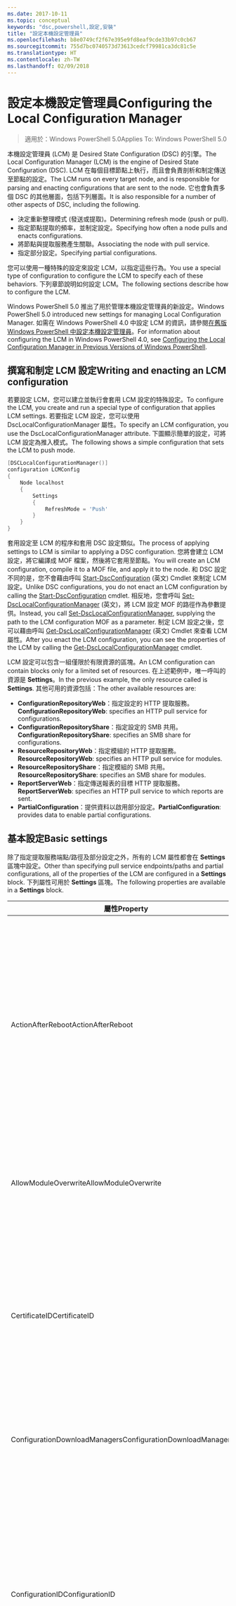 ```yaml
---
ms.date: 2017-10-11
ms.topic: conceptual
keywords: "dsc,powershell,設定,安裝"
title: "設定本機設定管理員"
ms.openlocfilehash: b8e0749cf2f67e395e9fd8eaf9cde33b97c0cb67
ms.sourcegitcommit: 755d7bc0740573d73613cedcf79981ca3dc81c5e
ms.translationtype: HT
ms.contentlocale: zh-TW
ms.lasthandoff: 02/09/2018
---
```

# <a name="configuring-the-local-configuration-manager"></a><span data-ttu-id="fc707-103">設定本機設定管理員</span><span class="sxs-lookup"><span data-stu-id="fc707-103">Configuring the Local Configuration Manager</span></span>

> <span data-ttu-id="fc707-104">適用於：Windows PowerShell 5.0</span><span class="sxs-lookup"><span data-stu-id="fc707-104">Applies To: Windows PowerShell 5.0</span></span>

<span data-ttu-id="fc707-105">本機設定管理員 (LCM) 是 Desired State Configuration (DSC) 的引擎。</span><span class="sxs-lookup"><span data-stu-id="fc707-105">The Local Configuration Manager (LCM) is the engine of Desired State Configuration (DSC).</span></span>
<span data-ttu-id="fc707-106">LCM 在每個目標節點上執行，而且會負責剖析和制定傳送至節點的設定。</span><span class="sxs-lookup"><span data-stu-id="fc707-106">The LCM runs on every target node, and is responsible for parsing and enacting configurations that are sent to the node.</span></span>
<span data-ttu-id="fc707-107">它也會負責多個 DSC 的其他層面，包括下列層面。</span><span class="sxs-lookup"><span data-stu-id="fc707-107">It is also responsible for a number of other aspects of DSC, including the following.</span></span>

- <span data-ttu-id="fc707-108">決定重新整理模式 (發送或提取)。</span><span class="sxs-lookup"><span data-stu-id="fc707-108">Determining refresh mode (push or pull).</span></span>
- <span data-ttu-id="fc707-109">指定節點提取的頻率，並制定設定。</span><span class="sxs-lookup"><span data-stu-id="fc707-109">Specifying how often a node pulls and enacts configurations.</span></span>
- <span data-ttu-id="fc707-110">將節點與提取服務產生關聯。</span><span class="sxs-lookup"><span data-stu-id="fc707-110">Associating the node with pull service.</span></span>
- <span data-ttu-id="fc707-111">指定部分設定。</span><span class="sxs-lookup"><span data-stu-id="fc707-111">Specifying partial configurations.</span></span>

<span data-ttu-id="fc707-112">您可以使用一種特殊的設定來設定 LCM，以指定這些行為。</span><span class="sxs-lookup"><span data-stu-id="fc707-112">You use a special type of configuration to configure the LCM to specify each of these behaviors.</span></span>
<span data-ttu-id="fc707-113">下列章節說明如何設定 LCM。</span><span class="sxs-lookup"><span data-stu-id="fc707-113">The following sections describe how to configure the LCM.</span></span>

<span data-ttu-id="fc707-114">Windows PowerShell 5.0 推出了用於管理本機設定管理員的新設定。</span><span class="sxs-lookup"><span data-stu-id="fc707-114">Windows PowerShell 5.0 introduced new settings for managing Local Configuration Manager.</span></span>
<span data-ttu-id="fc707-115">如需在 Windows PowerShell 4.0 中設定 LCM 的資訊，請參閱[在舊版 Windows PowerShell 中設定本機設定管理員](metaconfig4.md)。</span><span class="sxs-lookup"><span data-stu-id="fc707-115">For information about configuring the LCM in Windows PowerShell 4.0, see [Configuring the Local Configuration Manager in Previous Versions of Windows PowerShell](metaconfig4.md).</span></span>

## <a name="writing-and-enacting-an-lcm-configuration"></a><span data-ttu-id="fc707-116">撰寫和制定 LCM 設定</span><span class="sxs-lookup"><span data-stu-id="fc707-116">Writing and enacting an LCM configuration</span></span>

<span data-ttu-id="fc707-117">若要設定 LCM，您可以建立並執行會套用 LCM 設定的特殊設定。</span><span class="sxs-lookup"><span data-stu-id="fc707-117">To configure the LCM, you create and run a special type of configuration that applies LCM settings.</span></span>
<span data-ttu-id="fc707-118">若要指定 LCM 設定，您可以使用 DscLocalConfigurationManager 屬性。</span><span class="sxs-lookup"><span data-stu-id="fc707-118">To specify an LCM configuration, you use the DscLocalConfigurationManager attribute.</span></span>
<span data-ttu-id="fc707-119">下圖顯示簡單的設定，可將 LCM 設定為推入模式。</span><span class="sxs-lookup"><span data-stu-id="fc707-119">The following shows a simple configuration that sets the LCM to push mode.</span></span>

```powershell
[DSCLocalConfigurationManager()]
configuration LCMConfig
{
    Node localhost
    {
        Settings
        {
            RefreshMode = 'Push'
        }
    }
}
```

<span data-ttu-id="fc707-120">套用設定至 LCM 的程序和套用 DSC 設定類似。</span><span class="sxs-lookup"><span data-stu-id="fc707-120">The process of applying settings to LCM is similar to applying a DSC configuration.</span></span>
<span data-ttu-id="fc707-121">您將會建立 LCM 設定，將它編譯成 MOF 檔案，然後將它套用至節點。</span><span class="sxs-lookup"><span data-stu-id="fc707-121">You will create an LCM configuration, compile it to a MOF file, and apply it to the node.</span></span>
<span data-ttu-id="fc707-122">和 DSC 設定不同的是，您不會藉由呼叫 [Start-DscConfiguration](https://technet.microsoft.com/en-us/library/dn521623.aspx) \(英文\) Cmdlet 來制定 LCM 設定。</span><span class="sxs-lookup"><span data-stu-id="fc707-122">Unlike DSC configurations, you do not enact an LCM configuration by calling the [Start-DscConfiguration](https://technet.microsoft.com/en-us/library/dn521623.aspx) cmdlet.</span></span>
<span data-ttu-id="fc707-123">相反地，您會呼叫 [Set-DscLocalConfigurationManager](https://technet.microsoft.com/en-us/library/dn521621.aspx) \(英文\)，將 LCM 設定 MOF 的路徑作為參數提供。</span><span class="sxs-lookup"><span data-stu-id="fc707-123">Instead, you call [Set-DscLocalConfigurationManager](https://technet.microsoft.com/en-us/library/dn521621.aspx), supplying the path to the LCM configuration MOF as a parameter.</span></span>
<span data-ttu-id="fc707-124">制定 LCM 設定之後，您可以藉由呼叫 [Get-DscLocalConfigurationManager](https://technet.microsoft.com/en-us/library/dn407378.aspx) \(英文\) Cmdlet 來查看 LCM 屬性。</span><span class="sxs-lookup"><span data-stu-id="fc707-124">After you enact the LCM configuration, you can see the properties of the LCM by calling the [Get-DscLocalConfigurationManager](https://technet.microsoft.com/en-us/library/dn407378.aspx) cmdlet.</span></span>

<span data-ttu-id="fc707-125">LCM 設定可以包含一組僅限於有限資源的區塊。</span><span class="sxs-lookup"><span data-stu-id="fc707-125">An LCM configuration can contain blocks only for a limited set of resources.</span></span>
<span data-ttu-id="fc707-126">在上述範例中，唯一呼叫的資源是 **Settings**。</span><span class="sxs-lookup"><span data-stu-id="fc707-126">In the previous example, the only resource called is **Settings**.</span></span>
<span data-ttu-id="fc707-127">其他可用的資源包括：</span><span class="sxs-lookup"><span data-stu-id="fc707-127">The other available resources are:</span></span>

* <span data-ttu-id="fc707-128">**ConfigurationRepositoryWeb**：指定設定的 HTTP 提取服務。</span><span class="sxs-lookup"><span data-stu-id="fc707-128">**ConfigurationRepositoryWeb**: specifies an HTTP pull service for configurations.</span></span>
* <span data-ttu-id="fc707-129">**ConfigurationRepositoryShare**：指定設定的 SMB 共用。</span><span class="sxs-lookup"><span data-stu-id="fc707-129">**ConfigurationRepositoryShare**: specifies an SMB share for configurations.</span></span>
* <span data-ttu-id="fc707-130">**ResourceRepositoryWeb**：指定模組的 HTTP 提取服務。</span><span class="sxs-lookup"><span data-stu-id="fc707-130">**ResourceRepositoryWeb**: specifies an HTTP pull service for modules.</span></span>
* <span data-ttu-id="fc707-131">**ResourceRepositoryShare**：指定模組的 SMB 共用。</span><span class="sxs-lookup"><span data-stu-id="fc707-131">**ResourceRepositoryShare**: specifies an SMB share for modules.</span></span>
* <span data-ttu-id="fc707-132">**ReportServerWeb**：指定傳送報表的目標 HTTP 提取服務。</span><span class="sxs-lookup"><span data-stu-id="fc707-132">**ReportServerWeb**: specifies an HTTP pull service to which reports are sent.</span></span>
* <span data-ttu-id="fc707-133">**PartialConfiguration**：提供資料以啟用部分設定。</span><span class="sxs-lookup"><span data-stu-id="fc707-133">**PartialConfiguration**: provides data to enable partial configurations.</span></span>

## <a name="basic-settings"></a><span data-ttu-id="fc707-134">基本設定</span><span class="sxs-lookup"><span data-stu-id="fc707-134">Basic settings</span></span>

<span data-ttu-id="fc707-135">除了指定提取服務端點/路徑及部分設定之外，所有的 LCM 屬性都會在 **Settings** 區塊中設定。</span><span class="sxs-lookup"><span data-stu-id="fc707-135">Other than specifying pull service endpoints/paths and partial configurations, all of the properties of the LCM are configured in a **Settings** block.</span></span>
<span data-ttu-id="fc707-136">下列屬性可用於 **Settings** 區塊。</span><span class="sxs-lookup"><span data-stu-id="fc707-136">The following properties are available in a **Settings** block.</span></span>

|  <span data-ttu-id="fc707-137">屬性</span><span class="sxs-lookup"><span data-stu-id="fc707-137">Property</span></span>  |  <span data-ttu-id="fc707-138">類型</span><span class="sxs-lookup"><span data-stu-id="fc707-138">Type</span></span>  |  <span data-ttu-id="fc707-139">描述</span><span class="sxs-lookup"><span data-stu-id="fc707-139">Description</span></span>   |
|----------- |------- |--------------- |
| <span data-ttu-id="fc707-140">ActionAfterReboot</span><span class="sxs-lookup"><span data-stu-id="fc707-140">ActionAfterReboot</span></span>| <span data-ttu-id="fc707-141">字串</span><span class="sxs-lookup"><span data-stu-id="fc707-141">string</span></span>| <span data-ttu-id="fc707-142">指定套用設定期間在重新開機後的動作。</span><span class="sxs-lookup"><span data-stu-id="fc707-142">Specifies what happens after a reboot during the application of a configuration.</span></span> <span data-ttu-id="fc707-143">可能的值為 __"ContinueConfiguration"__ 和 __"StopConfiguration"__。</span><span class="sxs-lookup"><span data-stu-id="fc707-143">The possible values are __"ContinueConfiguration"__ and __"StopConfiguration"__.</span></span> <ul><li> <span data-ttu-id="fc707-144">__ContinueConfiguration__︰機器重新開機後繼續套用目前的設定。</span><span class="sxs-lookup"><span data-stu-id="fc707-144">__ContinueConfiguration__: Continue applying the current configuration after machine reboot.</span></span> <span data-ttu-id="fc707-145">這是預設值</span><span class="sxs-lookup"><span data-stu-id="fc707-145">This is the default value</span></span></li><li><span data-ttu-id="fc707-146">__StopConfiguration__：機器重新開機後停止目前的設定。</span><span class="sxs-lookup"><span data-stu-id="fc707-146">__StopConfiguration__: Stop the current configuration after machine reboot.</span></span></li></ul>|
| <span data-ttu-id="fc707-147">AllowModuleOverwrite</span><span class="sxs-lookup"><span data-stu-id="fc707-147">AllowModuleOverwrite</span></span>| <span data-ttu-id="fc707-148">bool</span><span class="sxs-lookup"><span data-stu-id="fc707-148">bool</span></span>| <span data-ttu-id="fc707-149">若允許以自提取服務下載的新設定覆寫目標節點上的舊設定，即為 __$TRUE__。</span><span class="sxs-lookup"><span data-stu-id="fc707-149">__$TRUE__ if new configurations downloaded from the pull service are allowed to overwrite the old ones on the target node.</span></span> <span data-ttu-id="fc707-150">否則為 $FALSE。</span><span class="sxs-lookup"><span data-stu-id="fc707-150">Otherwise, $FALSE.</span></span>|
| <span data-ttu-id="fc707-151">CertificateID</span><span class="sxs-lookup"><span data-stu-id="fc707-151">CertificateID</span></span>| <span data-ttu-id="fc707-152">字串</span><span class="sxs-lookup"><span data-stu-id="fc707-152">string</span></span>| <span data-ttu-id="fc707-153">憑證指紋，用來保護在設定中傳遞的憑證。</span><span class="sxs-lookup"><span data-stu-id="fc707-153">The thumbprint of a certificate used to secure credentials passed in a configuration.</span></span> <span data-ttu-id="fc707-154">如需詳細資訊，請參閱 [Want to secure credentials in Windows PowerShell Desired State Configuration (需要保護 Windows PowerShell 預期狀態設定的憑證嗎？)](http://blogs.msdn.com/b/powershell/archive/2014/01/31/want-to-secure-credentials-in-windows-powershell-desired-state-configuration.aspx)。</span><span class="sxs-lookup"><span data-stu-id="fc707-154">For more information see [Want to secure credentials in Windows PowerShell Desired State Configuration](http://blogs.msdn.com/b/powershell/archive/2014/01/31/want-to-secure-credentials-in-windows-powershell-desired-state-configuration.aspx)?.</span></span> <br> <span data-ttu-id="fc707-155">__注意：__若使用 Azure 自動化 DSC 提取服務，系統會自動管理此設定。</span><span class="sxs-lookup"><span data-stu-id="fc707-155">__Note:__ this is managed automatically if using Azure Automation DSC pull service.</span></span>|
| <span data-ttu-id="fc707-156">ConfigurationDownloadManagers</span><span class="sxs-lookup"><span data-stu-id="fc707-156">ConfigurationDownloadManagers</span></span>| <span data-ttu-id="fc707-157">CimInstance[]</span><span class="sxs-lookup"><span data-stu-id="fc707-157">CimInstance[]</span></span>| <span data-ttu-id="fc707-158">已過時。</span><span class="sxs-lookup"><span data-stu-id="fc707-158">Obsolete.</span></span> <span data-ttu-id="fc707-159">使用 __ConfigurationRepositoryWeb__ 和 __ConfigurationRepositoryShare__ 區塊來定義設定提取服務端點。</span><span class="sxs-lookup"><span data-stu-id="fc707-159">Use __ConfigurationRepositoryWeb__ and __ConfigurationRepositoryShare__ blocks to define configuration pull service endpoints.</span></span>|
| <span data-ttu-id="fc707-160">ConfigurationID</span><span class="sxs-lookup"><span data-stu-id="fc707-160">ConfigurationID</span></span>| <span data-ttu-id="fc707-161">字串</span><span class="sxs-lookup"><span data-stu-id="fc707-161">string</span></span>| <span data-ttu-id="fc707-162">用於與較舊提取服務版本之間的回溯相容性。</span><span class="sxs-lookup"><span data-stu-id="fc707-162">For backwards compatibility with older pull service versions.</span></span> <span data-ttu-id="fc707-163">識別要從提取服務取得之設定檔的 GUID。</span><span class="sxs-lookup"><span data-stu-id="fc707-163">A GUID that identifies the configuration file to get from a pull service.</span></span> <span data-ttu-id="fc707-164">如果設定 MOF 的名稱為 ConfigurationID.mof，節點將會在提取服務上提取設定。</span><span class="sxs-lookup"><span data-stu-id="fc707-164">The node will pull configurations on the pull service if the name of the configuration MOF is named ConfigurationID.mof.</span></span><br> <span data-ttu-id="fc707-165">__注意：__如果您設定此屬性，使用 __RegistrationKey__ 向提取服務註冊節點將會無法運作。</span><span class="sxs-lookup"><span data-stu-id="fc707-165">__Note:__ If you set this property, registering the node with a pull service by using __RegistrationKey__ does not work.</span></span> <span data-ttu-id="fc707-166">如需詳細資訊，請參閱[以設定名稱設定提取用戶端](pullClientConfigNames.md)。</span><span class="sxs-lookup"><span data-stu-id="fc707-166">For more information, see [Setting up a pull client with configuration names](pullClientConfigNames.md).</span></span>|
| <span data-ttu-id="fc707-167">ConfigurationMode</span><span class="sxs-lookup"><span data-stu-id="fc707-167">ConfigurationMode</span></span>| <span data-ttu-id="fc707-168">字串</span><span class="sxs-lookup"><span data-stu-id="fc707-168">string</span></span> | <span data-ttu-id="fc707-169">指定 LCM 實際上如何將設定套用至目標節點。</span><span class="sxs-lookup"><span data-stu-id="fc707-169">Specifies how the LCM actually applies the configuration to the target nodes.</span></span> <span data-ttu-id="fc707-170">可能的值為 __"ApplyOnly"__、__"ApplyAndMonitor"__ 和 __"ApplyAndAutoCorrect"__。</span><span class="sxs-lookup"><span data-stu-id="fc707-170">Possible values are __"ApplyOnly"__,__"ApplyAndMonitor"__, and __"ApplyAndAutoCorrect"__.</span></span> <ul><li><span data-ttu-id="fc707-171">__ApplyOnly__：DSC 會套用設定，並且不執行任何進一步的動作，除非有新的設定推送至目標節點，或是從服務提取新的設定。</span><span class="sxs-lookup"><span data-stu-id="fc707-171">__ApplyOnly__: DSC applies the configuration and does nothing further unless a new configuration is pushed to the target node or when a new configuration is pulled from a service.</span></span> <span data-ttu-id="fc707-172">第一次套用新設定之後，DSC 不會檢查與先前設定狀態的偏離。</span><span class="sxs-lookup"><span data-stu-id="fc707-172">After initial application of a new configuration, DSC does not check for drift from a previously configured state.</span></span> <span data-ttu-id="fc707-173">請注意，在 __ApplyOnly__ 生效之前，DSC 不斷嘗試套用此組態，直到成功為止 。</span><span class="sxs-lookup"><span data-stu-id="fc707-173">Note that DSC will attempt to apply the configuration until it is successful before __ApplyOnly__ takes effect.</span></span> </li><li> <span data-ttu-id="fc707-174">__ApplyAndMonitor__：這是預設值。</span><span class="sxs-lookup"><span data-stu-id="fc707-174">__ApplyAndMonitor__: This is the default value.</span></span> <span data-ttu-id="fc707-175">LCM 適用於任何新的設定。</span><span class="sxs-lookup"><span data-stu-id="fc707-175">The LCM applies any new configurations.</span></span> <span data-ttu-id="fc707-176">第一次套用新設定之後，如果目標節點偏離預期狀態，則 DSC 會回報記錄中的差異。</span><span class="sxs-lookup"><span data-stu-id="fc707-176">After initial application of a new configuration, if the target node drifts from the desired state, DSC reports the discrepancy in logs.</span></span> <span data-ttu-id="fc707-177">請注意，在 __ApplyAndMonitor__ 生效之前，DSC 不斷嘗試套用此組態，直到成功為止 。</span><span class="sxs-lookup"><span data-stu-id="fc707-177">Note that DSC will attempt to apply the configuration until it is successful before __ApplyAndMonitor__ takes effect.</span></span></li><li><span data-ttu-id="fc707-178">__ApplyAndAutoCorrect__：DSC 會套用任何新的設定。</span><span class="sxs-lookup"><span data-stu-id="fc707-178">__ApplyAndAutoCorrect__: DSC applies any new configurations.</span></span> <span data-ttu-id="fc707-179">第一次套用新設定之後，如果目標節點偏離預期狀態，則 DSC 會報告記錄檔中的差異，然後重新套用目前設定。</span><span class="sxs-lookup"><span data-stu-id="fc707-179">After initial application of a new configuration, if the target node drifts from the desired state, DSC reports the discrepancy in logs, and then re-applies the current configuration.</span></span></li></ul>|
| <span data-ttu-id="fc707-180">ConfigurationModeFrequencyMins</span><span class="sxs-lookup"><span data-stu-id="fc707-180">ConfigurationModeFrequencyMins</span></span>| <span data-ttu-id="fc707-181">UInt32</span><span class="sxs-lookup"><span data-stu-id="fc707-181">UInt32</span></span>| <span data-ttu-id="fc707-182">檢查並套用目前設定的頻率 (以分鐘為單位)。</span><span class="sxs-lookup"><span data-stu-id="fc707-182">How often, in minutes, the current configuration is checked and applied.</span></span> <span data-ttu-id="fc707-183">如果 ConfigurationMode 屬性設定為 ApplyOnly，就會忽略這個屬性。</span><span class="sxs-lookup"><span data-stu-id="fc707-183">This property is ignored if the ConfigurationMode property is set to ApplyOnly.</span></span> <span data-ttu-id="fc707-184">預設值為 15。</span><span class="sxs-lookup"><span data-stu-id="fc707-184">The default value is 15.</span></span>|
| <span data-ttu-id="fc707-185">DebugMode</span><span class="sxs-lookup"><span data-stu-id="fc707-185">DebugMode</span></span>| <span data-ttu-id="fc707-186">字串</span><span class="sxs-lookup"><span data-stu-id="fc707-186">string</span></span>| <span data-ttu-id="fc707-187">可能的值為 __None__、__ForceModuleImport__ 和 __All__。</span><span class="sxs-lookup"><span data-stu-id="fc707-187">Possible values are __None__, __ForceModuleImport__, and __All__.</span></span> <ul><li><span data-ttu-id="fc707-188">設為 __None__ 會使用快取資源。</span><span class="sxs-lookup"><span data-stu-id="fc707-188">Set to __None__ to use cached resources.</span></span> <span data-ttu-id="fc707-189">這是預設，而且應該用於實際執行的案例。</span><span class="sxs-lookup"><span data-stu-id="fc707-189">This is the default and should be used in production scenarios.</span></span></li><li><span data-ttu-id="fc707-190">設為 __ForceModuleImport__，會導致 LCM 重新載入任何 DSC 資源模組，即使先前已載入這些模組並已快取。</span><span class="sxs-lookup"><span data-stu-id="fc707-190">Setting to __ForceModuleImport__, causes the LCM to reload any DSC resource modules, even if they have been previously loaded and cached.</span></span> <span data-ttu-id="fc707-191">這會影響 DSC 作業的效能，因為每個模組會在使用時重新載入。</span><span class="sxs-lookup"><span data-stu-id="fc707-191">This impacts the performance of DSC operations as each module is reloaded on use.</span></span> <span data-ttu-id="fc707-192">通常會在為資源偵錯時使用此值</span><span class="sxs-lookup"><span data-stu-id="fc707-192">Typically you would use this value while debugging a resource</span></span></li><li><span data-ttu-id="fc707-193">在這一版本中，__All__ 與 __ForceModuleImport__ 相同</span><span class="sxs-lookup"><span data-stu-id="fc707-193">In this release, __All__ is same as __ForceModuleImport__</span></span></li></ul> |
| <span data-ttu-id="fc707-194">RebootNodeIfNeeded</span><span class="sxs-lookup"><span data-stu-id="fc707-194">RebootNodeIfNeeded</span></span>| <span data-ttu-id="fc707-195">bool</span><span class="sxs-lookup"><span data-stu-id="fc707-195">bool</span></span>| <span data-ttu-id="fc707-196">在套用需要重新開機的設定之後，請將此設為 __$true__ 以自動重新啟動節點。</span><span class="sxs-lookup"><span data-stu-id="fc707-196">Set this to __$true__ to automatically reboot the node after a configuration that requires reboot is applied.</span></span> <span data-ttu-id="fc707-197">否則，您將必須手動重新啟動任何設定所需的節點。</span><span class="sxs-lookup"><span data-stu-id="fc707-197">Otherwise, you will have to manually reboot the node for any configuration that requires it.</span></span> <span data-ttu-id="fc707-198">預設值為 __$false__。</span><span class="sxs-lookup"><span data-stu-id="fc707-198">The default value is __$false__.</span></span> <span data-ttu-id="fc707-199">若要在重新啟動條件是由 DSC 以外的項目 (例如 Windows Installer) 所制定的情況下使用此設定，請將此設定與 [xPendingReboot](https://github.com/powershell/xpendingreboot) \(英文\) 模組結合。</span><span class="sxs-lookup"><span data-stu-id="fc707-199">To use this setting when a reboot condition is enacted by something other than DSC (such as Windows Installer), combine this setting with the [xPendingReboot](https://github.com/powershell/xpendingreboot) module.</span></span>|
| <span data-ttu-id="fc707-200">RefreshMode</span><span class="sxs-lookup"><span data-stu-id="fc707-200">RefreshMode</span></span>| <span data-ttu-id="fc707-201">字串</span><span class="sxs-lookup"><span data-stu-id="fc707-201">string</span></span>| <span data-ttu-id="fc707-202">指定 LCM 取得設定的方式。</span><span class="sxs-lookup"><span data-stu-id="fc707-202">Specifies how the LCM gets configurations.</span></span> <span data-ttu-id="fc707-203">可能的值為 __"Disabled"__、__"Push"__ 和 __"Pull"__。</span><span class="sxs-lookup"><span data-stu-id="fc707-203">The possible values are __"Disabled"__, __"Push"__, and __"Pull"__.</span></span> <ul><li><span data-ttu-id="fc707-204">__Disabled__：會為此節點停用 DSC 設定。</span><span class="sxs-lookup"><span data-stu-id="fc707-204">__Disabled__: DSC configurations are disabled for this node.</span></span></li><li> <span data-ttu-id="fc707-205">__Push__：藉由呼叫 [Start-DscConfiguration](https://technet.microsoft.com/en-us/library/dn521623.aspx) Cmdlet 啟動設定。</span><span class="sxs-lookup"><span data-stu-id="fc707-205">__Push__: Configurations are initiated by calling the [Start-DscConfiguration](https://technet.microsoft.com/en-us/library/dn521623.aspx) cmdlet.</span></span> <span data-ttu-id="fc707-206">設定會立即套用至節點。</span><span class="sxs-lookup"><span data-stu-id="fc707-206">The configuration is applied immediately to the node.</span></span> <span data-ttu-id="fc707-207">這是預設值。</span><span class="sxs-lookup"><span data-stu-id="fc707-207">This is the default value.</span></span></li><li><span data-ttu-id="fc707-208">__Pull__：節點設定為定期檢查來自提取服務或 SMB 路徑的設定。</span><span class="sxs-lookup"><span data-stu-id="fc707-208">__Pull:__ The node is configured to regularly check for configurations from a pull service or SMB path.</span></span> <span data-ttu-id="fc707-209">如果這個屬性設為 __Pull__，您必須在 __ConfigurationRepositoryWeb__ 或 __ConfigurationRepositoryShare__ 區塊中指定 HTTP (服務) 或 SMB (共用) 路徑。</span><span class="sxs-lookup"><span data-stu-id="fc707-209">If this property is set to __Pull__, you must specify an HTTP (service) or SMB (share) path in a __ConfigurationRepositoryWeb__ or __ConfigurationRepositoryShare__ block.</span></span></li></ul>|
| <span data-ttu-id="fc707-210">RefreshFrequencyMins</span><span class="sxs-lookup"><span data-stu-id="fc707-210">RefreshFrequencyMins</span></span>| <span data-ttu-id="fc707-211">Uint32</span><span class="sxs-lookup"><span data-stu-id="fc707-211">Uint32</span></span>| <span data-ttu-id="fc707-212">LCM 檢查提取服務以取得更新設定的時間間隔 (以分鐘為單位)。</span><span class="sxs-lookup"><span data-stu-id="fc707-212">The time interval, in minutes, at which the LCM checks a pull service to get updated configurations.</span></span> <span data-ttu-id="fc707-213">如果 LCM 未在提取模式下設定，就會忽略此值。</span><span class="sxs-lookup"><span data-stu-id="fc707-213">This value is ignored if the LCM is not configured in pull mode.</span></span> <span data-ttu-id="fc707-214">預設值為 30。</span><span class="sxs-lookup"><span data-stu-id="fc707-214">The default value is 30.</span></span>|
| <span data-ttu-id="fc707-215">ReportManagers</span><span class="sxs-lookup"><span data-stu-id="fc707-215">ReportManagers</span></span>| <span data-ttu-id="fc707-216">CimInstance[]</span><span class="sxs-lookup"><span data-stu-id="fc707-216">CimInstance[]</span></span>| <span data-ttu-id="fc707-217">已過時。</span><span class="sxs-lookup"><span data-stu-id="fc707-217">Obsolete.</span></span> <span data-ttu-id="fc707-218">使用 __ReportServerWeb__ 區塊來定義傳送報表資料至提取服務的端點。</span><span class="sxs-lookup"><span data-stu-id="fc707-218">Use __ReportServerWeb__ blocks to define an endpoint to send reporting data to a pull service.</span></span>|
| <span data-ttu-id="fc707-219">ResourceModuleManagers</span><span class="sxs-lookup"><span data-stu-id="fc707-219">ResourceModuleManagers</span></span>| <span data-ttu-id="fc707-220">CimInstance[]</span><span class="sxs-lookup"><span data-stu-id="fc707-220">CimInstance[]</span></span>| <span data-ttu-id="fc707-221">已過時。</span><span class="sxs-lookup"><span data-stu-id="fc707-221">Obsolete.</span></span> <span data-ttu-id="fc707-222">使用 __ResourceRepositoryWeb__ 和 __ResourceRepositoryShare__ 區塊來個別定義提取服務 HTTP 端點或 SMB 路徑。</span><span class="sxs-lookup"><span data-stu-id="fc707-222">Use __ResourceRepositoryWeb__ and __ResourceRepositoryShare__ blocks to define pull service HTTP endpoints or SMB paths, respectively.</span></span>|
| <span data-ttu-id="fc707-223">PartialConfigurations</span><span class="sxs-lookup"><span data-stu-id="fc707-223">PartialConfigurations</span></span>| <span data-ttu-id="fc707-224">CimInstance</span><span class="sxs-lookup"><span data-stu-id="fc707-224">CimInstance</span></span>| <span data-ttu-id="fc707-225">未實作。</span><span class="sxs-lookup"><span data-stu-id="fc707-225">Not implemented.</span></span> <span data-ttu-id="fc707-226">請勿使用。</span><span class="sxs-lookup"><span data-stu-id="fc707-226">Do not use.</span></span>|
| <span data-ttu-id="fc707-227">StatusRetentionTimeInDays</span><span class="sxs-lookup"><span data-stu-id="fc707-227">StatusRetentionTimeInDays</span></span> | <span data-ttu-id="fc707-228">UInt32</span><span class="sxs-lookup"><span data-stu-id="fc707-228">UInt32</span></span>| <span data-ttu-id="fc707-229">LCM 會保留目前設定狀態的天數。</span><span class="sxs-lookup"><span data-stu-id="fc707-229">The number of days the LCM keeps the status of the current configuration.</span></span>|

## <a name="pull-service"></a><span data-ttu-id="fc707-230">提取服務</span><span class="sxs-lookup"><span data-stu-id="fc707-230">Pull service</span></span>

<span data-ttu-id="fc707-231">LCM 設定支援定義下列提取服務端點類型：</span><span class="sxs-lookup"><span data-stu-id="fc707-231">LCM configuration supports defining the following types of pull service endpoints:</span></span>

- <span data-ttu-id="fc707-232">**設定伺服器**：DSC 設定的儲存機制。</span><span class="sxs-lookup"><span data-stu-id="fc707-232">**Configuration server**: A repository for DSC configurations.</span></span> <span data-ttu-id="fc707-233">使用 **ConfigurationRepositoryWeb** (適用於 Web 伺服器) 和 **ConfigurationRepositoryShare** (適用於 SMB 伺服器) 區塊來定義設定伺服器。</span><span class="sxs-lookup"><span data-stu-id="fc707-233">Define configuration servers by using **ConfigurationRepositoryWeb** (for web-based servers) and **ConfigurationRepositoryShare** (for SMB-based servers) blocks.</span></span>
- <span data-ttu-id="fc707-234">**資源伺服器**：封裝成 PowerShell 模組的 DSC 資源存放庫。</span><span class="sxs-lookup"><span data-stu-id="fc707-234">**Resource server**: A repository for DSC resources, packaged as PowerShell modules.</span></span> <span data-ttu-id="fc707-235">使用 **ResourceRepositoryWeb** (適用於 Web 伺服器) 和 **ResourceRepositoryShare** (適用於 SMB 伺服器) 區塊來定義資源伺服器。</span><span class="sxs-lookup"><span data-stu-id="fc707-235">Define resource servers by using **ResourceRepositoryWeb** (for web-based servers) and **ResourceRepositoryShare** (for SMB-based servers) blocks.</span></span>
- <span data-ttu-id="fc707-236">**報表伺服器**：DSC 傳送報表資料的目標服務。</span><span class="sxs-lookup"><span data-stu-id="fc707-236">**Report server**: A service that DSC sends report data to.</span></span> <span data-ttu-id="fc707-237">使用 **ReportServerWeb** 區塊來定義報表伺服器。</span><span class="sxs-lookup"><span data-stu-id="fc707-237">Define report servers by using **ReportServerWeb** blocks.</span></span> <span data-ttu-id="fc707-238">報表伺服器必須是 Web 服務。</span><span class="sxs-lookup"><span data-stu-id="fc707-238">A report server must be a web service.</span></span>

<span data-ttu-id="fc707-239">如需提取服務的詳細資訊，請參閱 [Desired State Configuration 提取服務](pullServer.md)。</span><span class="sxs-lookup"><span data-stu-id="fc707-239">For more details on pull service see, [Desired State Configuration Pull Service](pullServer.md).</span></span>

## <a name="configuration-server-blocks"></a><span data-ttu-id="fc707-240">設定伺服器區塊</span><span class="sxs-lookup"><span data-stu-id="fc707-240">Configuration server blocks</span></span>

<span data-ttu-id="fc707-241">若要定義 Web 設定伺服器，請建立 **ConfigurationRepositoryWeb** 區塊。</span><span class="sxs-lookup"><span data-stu-id="fc707-241">To define a web-based configuration server, you create a **ConfigurationRepositoryWeb** block.</span></span>
<span data-ttu-id="fc707-242">**ConfigurationRepositoryWeb** 定義下列屬性。</span><span class="sxs-lookup"><span data-stu-id="fc707-242">A **ConfigurationRepositoryWeb** defines the following properties.</span></span>

|<span data-ttu-id="fc707-243">屬性</span><span class="sxs-lookup"><span data-stu-id="fc707-243">Property</span></span>|<span data-ttu-id="fc707-244">類型</span><span class="sxs-lookup"><span data-stu-id="fc707-244">Type</span></span>|<span data-ttu-id="fc707-245">描述</span><span class="sxs-lookup"><span data-stu-id="fc707-245">Description</span></span>|
|---|---|---|
|<span data-ttu-id="fc707-246">AllowUnsecureConnection</span><span class="sxs-lookup"><span data-stu-id="fc707-246">AllowUnsecureConnection</span></span>|<span data-ttu-id="fc707-247">bool</span><span class="sxs-lookup"><span data-stu-id="fc707-247">bool</span></span>|<span data-ttu-id="fc707-248">設為 **$TRUE** 即允許從節點到伺服器的未經驗證連線。</span><span class="sxs-lookup"><span data-stu-id="fc707-248">Set to **$TRUE** to allow connections from the node to the server without authentication.</span></span> <span data-ttu-id="fc707-249">設為 **$FALSE** 表示需要驗證。</span><span class="sxs-lookup"><span data-stu-id="fc707-249">Set to **$FALSE** to require authentication.</span></span>|
|<span data-ttu-id="fc707-250">CertificateID</span><span class="sxs-lookup"><span data-stu-id="fc707-250">CertificateID</span></span>|<span data-ttu-id="fc707-251">字串</span><span class="sxs-lookup"><span data-stu-id="fc707-251">string</span></span>|<span data-ttu-id="fc707-252">用來向伺服器驗證的憑證指紋。</span><span class="sxs-lookup"><span data-stu-id="fc707-252">The thumbprint of a certificate used to authenticate to the server.</span></span>|
|<span data-ttu-id="fc707-253">ConfigurationNames</span><span class="sxs-lookup"><span data-stu-id="fc707-253">ConfigurationNames</span></span>|<span data-ttu-id="fc707-254">String[]</span><span class="sxs-lookup"><span data-stu-id="fc707-254">String[]</span></span>|<span data-ttu-id="fc707-255">要由目標節點提取之設定名稱的陣列。</span><span class="sxs-lookup"><span data-stu-id="fc707-255">An array of names of configurations to be pulled by the target node.</span></span> <span data-ttu-id="fc707-256">僅有在使用 **RegistrationKey** 向提取服務註冊節點時，才會使用這些設定。</span><span class="sxs-lookup"><span data-stu-id="fc707-256">These are used only if the node is registered with the pull service by using a **RegistrationKey**.</span></span> <span data-ttu-id="fc707-257">如需詳細資訊，請參閱[以設定名稱設定提取用戶端](pullClientConfigNames.md)。</span><span class="sxs-lookup"><span data-stu-id="fc707-257">For more information, see [Setting up a pull client with configuration names](pullClientConfigNames.md).</span></span>|
|<span data-ttu-id="fc707-258">RegistrationKey</span><span class="sxs-lookup"><span data-stu-id="fc707-258">RegistrationKey</span></span>|<span data-ttu-id="fc707-259">字串</span><span class="sxs-lookup"><span data-stu-id="fc707-259">string</span></span>|<span data-ttu-id="fc707-260">向提取服務註冊節點的 GUID。</span><span class="sxs-lookup"><span data-stu-id="fc707-260">A GUID that registers the node with the pull service.</span></span> <span data-ttu-id="fc707-261">如需詳細資訊，請參閱[以設定名稱設定提取用戶端](pullClientConfigNames.md)。</span><span class="sxs-lookup"><span data-stu-id="fc707-261">For more information, see [Setting up a pull client with configuration names](pullClientConfigNames.md).</span></span>|
|<span data-ttu-id="fc707-262">ServerURL</span><span class="sxs-lookup"><span data-stu-id="fc707-262">ServerURL</span></span>|<span data-ttu-id="fc707-263">字串</span><span class="sxs-lookup"><span data-stu-id="fc707-263">string</span></span>|<span data-ttu-id="fc707-264">設定服務的 URL。</span><span class="sxs-lookup"><span data-stu-id="fc707-264">The URL of the configuration service.</span></span>|

<span data-ttu-id="fc707-265">如需能簡化針對內部部署節點設定 ConfigurationRepositoryWeb 值的範例指令碼，請參閱[產生 DSC 中繼設定](https://docs.microsoft.com/en-us/azure/automation/automation-dsc-onboarding#generating-dsc-metaconfigurations)</span><span class="sxs-lookup"><span data-stu-id="fc707-265">An example script to simplify configuring the ConfigurationRepositoryWeb value for on-premises nodes is available - see [Generating DSC metaconfigurations](https://docs.microsoft.com/en-us/azure/automation/automation-dsc-onboarding#generating-dsc-metaconfigurations)</span></span>

<span data-ttu-id="fc707-266">若要定義 SMB 設定伺服器，請建立 **ConfigurationRepositoryShare** 區塊。</span><span class="sxs-lookup"><span data-stu-id="fc707-266">To define an SMB-based configuration server, you create a **ConfigurationRepositoryShare** block.</span></span>
<span data-ttu-id="fc707-267">**ConfigurationRepositoryShare** 定義下列屬性。</span><span class="sxs-lookup"><span data-stu-id="fc707-267">A **ConfigurationRepositoryShare** defines the following properties.</span></span>

|<span data-ttu-id="fc707-268">屬性</span><span class="sxs-lookup"><span data-stu-id="fc707-268">Property</span></span>|<span data-ttu-id="fc707-269">類型</span><span class="sxs-lookup"><span data-stu-id="fc707-269">Type</span></span>|<span data-ttu-id="fc707-270">描述</span><span class="sxs-lookup"><span data-stu-id="fc707-270">Description</span></span>|
|---|---|---|
|<span data-ttu-id="fc707-271">認證</span><span class="sxs-lookup"><span data-stu-id="fc707-271">Credential</span></span>|<span data-ttu-id="fc707-272">MSFT_Credential</span><span class="sxs-lookup"><span data-stu-id="fc707-272">MSFT_Credential</span></span>|<span data-ttu-id="fc707-273">用來向 SMB 驗證的認證。</span><span class="sxs-lookup"><span data-stu-id="fc707-273">The credential used to authenticate to the SMB share.</span></span>|
|<span data-ttu-id="fc707-274">SourcePath</span><span class="sxs-lookup"><span data-stu-id="fc707-274">SourcePath</span></span>|<span data-ttu-id="fc707-275">字串</span><span class="sxs-lookup"><span data-stu-id="fc707-275">string</span></span>|<span data-ttu-id="fc707-276">SMB 共用的路徑。</span><span class="sxs-lookup"><span data-stu-id="fc707-276">The path of the SMB share.</span></span>|

## <a name="resource-server-blocks"></a><span data-ttu-id="fc707-277">資源伺服器區塊</span><span class="sxs-lookup"><span data-stu-id="fc707-277">Resource server blocks</span></span>

<span data-ttu-id="fc707-278">若要定義 Web 資源伺服器，請建立 **ResourceRepositoryWeb** 區塊。</span><span class="sxs-lookup"><span data-stu-id="fc707-278">To define a web-based resource server, you create a **ResourceRepositoryWeb** block.</span></span>
<span data-ttu-id="fc707-279">**ResourceRepositoryWeb** 定義下列屬性。</span><span class="sxs-lookup"><span data-stu-id="fc707-279">A **ResourceRepositoryWeb** defines the following properties.</span></span>

|<span data-ttu-id="fc707-280">屬性</span><span class="sxs-lookup"><span data-stu-id="fc707-280">Property</span></span>|<span data-ttu-id="fc707-281">類型</span><span class="sxs-lookup"><span data-stu-id="fc707-281">Type</span></span>|<span data-ttu-id="fc707-282">描述</span><span class="sxs-lookup"><span data-stu-id="fc707-282">Description</span></span>|
|---|---|---|
|<span data-ttu-id="fc707-283">AllowUnsecureConnection</span><span class="sxs-lookup"><span data-stu-id="fc707-283">AllowUnsecureConnection</span></span>|<span data-ttu-id="fc707-284">bool</span><span class="sxs-lookup"><span data-stu-id="fc707-284">bool</span></span>|<span data-ttu-id="fc707-285">設為 **$TRUE** 即允許從節點到伺服器的未經驗證連線。</span><span class="sxs-lookup"><span data-stu-id="fc707-285">Set to **$TRUE** to allow connections from the node to the server without authentication.</span></span> <span data-ttu-id="fc707-286">設為 **$FALSE** 表示需要驗證。</span><span class="sxs-lookup"><span data-stu-id="fc707-286">Set to **$FALSE** to require authentication.</span></span>|
|<span data-ttu-id="fc707-287">CertificateID</span><span class="sxs-lookup"><span data-stu-id="fc707-287">CertificateID</span></span>|<span data-ttu-id="fc707-288">字串</span><span class="sxs-lookup"><span data-stu-id="fc707-288">string</span></span>|<span data-ttu-id="fc707-289">用來向伺服器驗證的憑證指紋。</span><span class="sxs-lookup"><span data-stu-id="fc707-289">The thumbprint of a certificate used to authenticate to the server.</span></span>|
|<span data-ttu-id="fc707-290">RegistrationKey</span><span class="sxs-lookup"><span data-stu-id="fc707-290">RegistrationKey</span></span>|<span data-ttu-id="fc707-291">字串</span><span class="sxs-lookup"><span data-stu-id="fc707-291">string</span></span>|<span data-ttu-id="fc707-292">向提取服務識別節點的 GUID。</span><span class="sxs-lookup"><span data-stu-id="fc707-292">A GUID that identifies the node to the pull service.</span></span>|
|<span data-ttu-id="fc707-293">ServerURL</span><span class="sxs-lookup"><span data-stu-id="fc707-293">ServerURL</span></span>|<span data-ttu-id="fc707-294">字串</span><span class="sxs-lookup"><span data-stu-id="fc707-294">string</span></span>|<span data-ttu-id="fc707-295">設定伺服器的 URL。</span><span class="sxs-lookup"><span data-stu-id="fc707-295">The URL of the configuration server.</span></span>|

<span data-ttu-id="fc707-296">如需能簡化針對內部部署節點設定 ResourceRepositoryWeb 值的範例指令碼，請參閱[產生 DSC 中繼設定](https://docs.microsoft.com/en-us/azure/automation/automation-dsc-onboarding#generating-dsc-metaconfigurations)</span><span class="sxs-lookup"><span data-stu-id="fc707-296">An example script to simplify configuring the ResourceRepositoryWeb value for on-premises nodes is available - see [Generating DSC metaconfigurations](https://docs.microsoft.com/en-us/azure/automation/automation-dsc-onboarding#generating-dsc-metaconfigurations)</span></span>

<span data-ttu-id="fc707-297">若要定義 SMB 資源伺服器，請建立 **ResourceRepositoryShare** 區塊。</span><span class="sxs-lookup"><span data-stu-id="fc707-297">To define an SMB-based resource server, you create a **ResourceRepositoryShare** block.</span></span>
<span data-ttu-id="fc707-298">**ResourceRepositoryShare** 定義下列屬性。</span><span class="sxs-lookup"><span data-stu-id="fc707-298">**ResourceRepositoryShare** defines the following properties.</span></span>

|<span data-ttu-id="fc707-299">屬性</span><span class="sxs-lookup"><span data-stu-id="fc707-299">Property</span></span>|<span data-ttu-id="fc707-300">類型</span><span class="sxs-lookup"><span data-stu-id="fc707-300">Type</span></span>|<span data-ttu-id="fc707-301">描述</span><span class="sxs-lookup"><span data-stu-id="fc707-301">Description</span></span>|
|---|---|---|
|<span data-ttu-id="fc707-302">認證</span><span class="sxs-lookup"><span data-stu-id="fc707-302">Credential</span></span>|<span data-ttu-id="fc707-303">MSFT_Credential</span><span class="sxs-lookup"><span data-stu-id="fc707-303">MSFT_Credential</span></span>|<span data-ttu-id="fc707-304">用來向 SMB 驗證的認證。</span><span class="sxs-lookup"><span data-stu-id="fc707-304">The credential used to authenticate to the SMB share.</span></span> <span data-ttu-id="fc707-305">如需傳遞認證的範例，請參閱[設定 SMB DSC 提取伺服器](pullServerSMB.md)</span><span class="sxs-lookup"><span data-stu-id="fc707-305">For an example of passing credentials, see [Setting up a DSC SMB pull server](pullServerSMB.md)</span></span>|
|<span data-ttu-id="fc707-306">SourcePath</span><span class="sxs-lookup"><span data-stu-id="fc707-306">SourcePath</span></span>|<span data-ttu-id="fc707-307">字串</span><span class="sxs-lookup"><span data-stu-id="fc707-307">string</span></span>|<span data-ttu-id="fc707-308">SMB 共用的路徑。</span><span class="sxs-lookup"><span data-stu-id="fc707-308">The path of the SMB share.</span></span>|

## <a name="report-server-blocks"></a><span data-ttu-id="fc707-309">報表伺服器區塊</span><span class="sxs-lookup"><span data-stu-id="fc707-309">Report server blocks</span></span>

<span data-ttu-id="fc707-310">若要定義報表伺服器，請建立 **ReportServerWeb** 區塊。</span><span class="sxs-lookup"><span data-stu-id="fc707-310">To define a report server, you create a **ReportServerWeb** block.</span></span>
<span data-ttu-id="fc707-311">報表伺服器角色並不相容於以 SMB 為基礎的提取服務。</span><span class="sxs-lookup"><span data-stu-id="fc707-311">The report server role is not compatible with SMB based pull service.</span></span>
<span data-ttu-id="fc707-312">**ReportServerWeb** 定義下列屬性。</span><span class="sxs-lookup"><span data-stu-id="fc707-312">**ReportServerWeb** defines the following properties.</span></span>

|<span data-ttu-id="fc707-313">屬性</span><span class="sxs-lookup"><span data-stu-id="fc707-313">Property</span></span>|<span data-ttu-id="fc707-314">類型</span><span class="sxs-lookup"><span data-stu-id="fc707-314">Type</span></span>|<span data-ttu-id="fc707-315">描述</span><span class="sxs-lookup"><span data-stu-id="fc707-315">Description</span></span>|
|---|---|---|
|<span data-ttu-id="fc707-316">AllowUnsecureConnection</span><span class="sxs-lookup"><span data-stu-id="fc707-316">AllowUnsecureConnection</span></span>|<span data-ttu-id="fc707-317">bool</span><span class="sxs-lookup"><span data-stu-id="fc707-317">bool</span></span>|<span data-ttu-id="fc707-318">設為 **$TRUE** 即允許從節點到伺服器的未經驗證連線。</span><span class="sxs-lookup"><span data-stu-id="fc707-318">Set to **$TRUE** to allow connections from the node to the server without authentication.</span></span> <span data-ttu-id="fc707-319">設為 **$FALSE** 表示需要驗證。</span><span class="sxs-lookup"><span data-stu-id="fc707-319">Set to **$FALSE** to require authentication.</span></span>|
|<span data-ttu-id="fc707-320">CertificateID</span><span class="sxs-lookup"><span data-stu-id="fc707-320">CertificateID</span></span>|<span data-ttu-id="fc707-321">字串</span><span class="sxs-lookup"><span data-stu-id="fc707-321">string</span></span>|<span data-ttu-id="fc707-322">用來向伺服器驗證的憑證指紋。</span><span class="sxs-lookup"><span data-stu-id="fc707-322">The thumbprint of a certificate used to authenticate to the server.</span></span>|
|<span data-ttu-id="fc707-323">RegistrationKey</span><span class="sxs-lookup"><span data-stu-id="fc707-323">RegistrationKey</span></span>|<span data-ttu-id="fc707-324">字串</span><span class="sxs-lookup"><span data-stu-id="fc707-324">string</span></span>|<span data-ttu-id="fc707-325">向提取服務識別節點的 GUID。</span><span class="sxs-lookup"><span data-stu-id="fc707-325">A GUID that identifies the node to the pull service.</span></span>|
|<span data-ttu-id="fc707-326">ServerURL</span><span class="sxs-lookup"><span data-stu-id="fc707-326">ServerURL</span></span>|<span data-ttu-id="fc707-327">字串</span><span class="sxs-lookup"><span data-stu-id="fc707-327">string</span></span>|<span data-ttu-id="fc707-328">設定伺服器的 URL。</span><span class="sxs-lookup"><span data-stu-id="fc707-328">The URL of the configuration server.</span></span>|

<span data-ttu-id="fc707-329">如需能簡化針對內部部署節點設定 ReportServerWeb 值的範例指令碼，請參閱[產生 DSC 中繼設定](https://docs.microsoft.com/en-us/azure/automation/automation-dsc-onboarding#generating-dsc-metaconfigurations)</span><span class="sxs-lookup"><span data-stu-id="fc707-329">An example script to simplify configuring the ReportServerWeb value for on-premises nodes is available - see [Generating DSC metaconfigurations](https://docs.microsoft.com/en-us/azure/automation/automation-dsc-onboarding#generating-dsc-metaconfigurations)</span></span>

## <a name="partial-configurations"></a><span data-ttu-id="fc707-330">部分設定</span><span class="sxs-lookup"><span data-stu-id="fc707-330">Partial configurations</span></span>

<span data-ttu-id="fc707-331">若要定義部分設定，請建立 **PartialConfiguration** 區塊。</span><span class="sxs-lookup"><span data-stu-id="fc707-331">To define a partial configuration, you create a **PartialConfiguration** block.</span></span>
<span data-ttu-id="fc707-332">如需部分設定的詳細資訊，請參閱 [DSC 部分設定](partialConfigs.md)。</span><span class="sxs-lookup"><span data-stu-id="fc707-332">For more information about partial configurations, see [DSC Partial configurations](partialConfigs.md).</span></span>
<span data-ttu-id="fc707-333">**PartialConfiguration** 定義下列屬性。</span><span class="sxs-lookup"><span data-stu-id="fc707-333">**PartialConfiguration** defines the following properties.</span></span>

|<span data-ttu-id="fc707-334">屬性</span><span class="sxs-lookup"><span data-stu-id="fc707-334">Property</span></span>|<span data-ttu-id="fc707-335">類型</span><span class="sxs-lookup"><span data-stu-id="fc707-335">Type</span></span>|<span data-ttu-id="fc707-336">描述</span><span class="sxs-lookup"><span data-stu-id="fc707-336">Description</span></span>|
|---|---|---|
|<span data-ttu-id="fc707-337">ConfigurationSource</span><span class="sxs-lookup"><span data-stu-id="fc707-337">ConfigurationSource</span></span>|<span data-ttu-id="fc707-338">string[]</span><span class="sxs-lookup"><span data-stu-id="fc707-338">string[]</span></span>|<span data-ttu-id="fc707-339">先前在 **ConfigurationRepositoryWeb** 和 **ConfigurationRepositoryShare** 區塊中定義的設定伺服器名稱陣列，部分設定會從中提取。</span><span class="sxs-lookup"><span data-stu-id="fc707-339">An array of names of configuration servers, previously defined in **ConfigurationRepositoryWeb** and **ConfigurationRepositoryShare** blocks, where the partial configuration is pulled from.</span></span>|
|<span data-ttu-id="fc707-340">DependsOn</span><span class="sxs-lookup"><span data-stu-id="fc707-340">DependsOn</span></span>|<span data-ttu-id="fc707-341">string{}</span><span class="sxs-lookup"><span data-stu-id="fc707-341">string{}</span></span>|<span data-ttu-id="fc707-342">必須在套用部分設定之前先完成的其他設定名稱清單。</span><span class="sxs-lookup"><span data-stu-id="fc707-342">A list of names of other configurations that must be completed before this partial configuration is applied.</span></span>|
|<span data-ttu-id="fc707-343">描述</span><span class="sxs-lookup"><span data-stu-id="fc707-343">Description</span></span>|<span data-ttu-id="fc707-344">字串</span><span class="sxs-lookup"><span data-stu-id="fc707-344">string</span></span>|<span data-ttu-id="fc707-345">用來描述部分設定的文字。</span><span class="sxs-lookup"><span data-stu-id="fc707-345">Text used to describe the partial configuration.</span></span>|
|<span data-ttu-id="fc707-346">ExclusiveResources</span><span class="sxs-lookup"><span data-stu-id="fc707-346">ExclusiveResources</span></span>|<span data-ttu-id="fc707-347">string[]</span><span class="sxs-lookup"><span data-stu-id="fc707-347">string[]</span></span>|<span data-ttu-id="fc707-348">這個部分設定專用的資源陣列。</span><span class="sxs-lookup"><span data-stu-id="fc707-348">An array of resources exclusive to this partial configuration.</span></span>|
|<span data-ttu-id="fc707-349">RefreshMode</span><span class="sxs-lookup"><span data-stu-id="fc707-349">RefreshMode</span></span>|<span data-ttu-id="fc707-350">字串</span><span class="sxs-lookup"><span data-stu-id="fc707-350">string</span></span>|<span data-ttu-id="fc707-351">指定 LCM 如何取得這個部分設定。</span><span class="sxs-lookup"><span data-stu-id="fc707-351">Specifies how the LCM gets this partial configuration.</span></span> <span data-ttu-id="fc707-352">可能的值為 __"Disabled"__、__"Push"__ 和 __"Pull"__。</span><span class="sxs-lookup"><span data-stu-id="fc707-352">The possible values are __"Disabled"__, __"Push"__, and __"Pull"__.</span></span> <ul><li><span data-ttu-id="fc707-353">__Disabled__：停用此部分設定。</span><span class="sxs-lookup"><span data-stu-id="fc707-353">__Disabled__: This partial configuration is disabled.</span></span></li><li> <span data-ttu-id="fc707-354">__Push__：藉由呼叫 [Publish-DscConfiguration](https://technet.microsoft.com/en-us/library/mt517875.aspx) Cmdlet 將部分設定推送到節點。</span><span class="sxs-lookup"><span data-stu-id="fc707-354">__Push__: The partial configuration is pushed to the node by calling the [Publish-DscConfiguration](https://technet.microsoft.com/en-us/library/mt517875.aspx) cmdlet.</span></span> <span data-ttu-id="fc707-355">節點的所有部分設定從服務推送或提取之後，就可以藉由呼叫 `Start-DscConfiguration –UseExisting` 來啟動設定。</span><span class="sxs-lookup"><span data-stu-id="fc707-355">After all partial configurations for the node are either pushed or pulled from a service, the configuration can be started by calling `Start-DscConfiguration –UseExisting`.</span></span> <span data-ttu-id="fc707-356">這是預設值。</span><span class="sxs-lookup"><span data-stu-id="fc707-356">This is the default value.</span></span></li><li><span data-ttu-id="fc707-357">__Pull__：節點設定為定期檢查來自提取服務的部分設定。</span><span class="sxs-lookup"><span data-stu-id="fc707-357">__Pull:__ The node is configured to regularly check for partial configuration from a pull service.</span></span> <span data-ttu-id="fc707-358">如果這個屬性設為 __Pull__，您必須在 __ConfigurationSource__ 屬性中指定提取服務。</span><span class="sxs-lookup"><span data-stu-id="fc707-358">If this property is set to __Pull__, you must specify a pull service in a __ConfigurationSource__ property.</span></span> <span data-ttu-id="fc707-359">如需 Azure 自動化提取服務的詳細資訊，請參閱 [Azure 自動化 DSC 概觀](https://docs.microsoft.com/en-us/azure/automation/automation-dsc-overview)。</span><span class="sxs-lookup"><span data-stu-id="fc707-359">For more information about Azure Automation pull service, see [Azure Automation DSC Overview](https://docs.microsoft.com/en-us/azure/automation/automation-dsc-overview).</span></span></li></ul>|
|<span data-ttu-id="fc707-360">ResourceModuleSource</span><span class="sxs-lookup"><span data-stu-id="fc707-360">ResourceModuleSource</span></span>|<span data-ttu-id="fc707-361">string[]</span><span class="sxs-lookup"><span data-stu-id="fc707-361">string[]</span></span>|<span data-ttu-id="fc707-362">要從中下載此部分設定所需資源的資源伺服器名稱陣列。</span><span class="sxs-lookup"><span data-stu-id="fc707-362">An array of the names of resource servers from which to download required resources for this partial configuration.</span></span> <span data-ttu-id="fc707-363">這些名稱必須參考先前在 **ResourceRepositoryWeb** 和 **ResourceRepositoryShare** 區塊中定義的服務端點。</span><span class="sxs-lookup"><span data-stu-id="fc707-363">These names must refer to service endpoints previously defined in **ResourceRepositoryWeb** and **ResourceRepositoryShare** blocks.</span></span>|

<span data-ttu-id="fc707-364">__請注意：__雖然 Azure 自動化 DSC 支援部分設定，但從每個節點的每個自動化帳戶一次只能提取一個設定。</span><span class="sxs-lookup"><span data-stu-id="fc707-364">__Note:__ partial configurations are supported with Azure Automation DSC, but only one configuration can be pulled from each automation account per node.</span></span>

## <a name="see-also"></a><span data-ttu-id="fc707-365">另請參閱</span><span class="sxs-lookup"><span data-stu-id="fc707-365">See Also</span></span>

### <a name="concepts"></a><span data-ttu-id="fc707-366">概念</span><span class="sxs-lookup"><span data-stu-id="fc707-366">Concepts</span></span>
[<span data-ttu-id="fc707-367">Desired State Configuration 概觀</span><span class="sxs-lookup"><span data-stu-id="fc707-367">Desired State Configuration Overview</span></span>](overview.md)

[<span data-ttu-id="fc707-368">開始使用 Azure 自動化 DSC</span><span class="sxs-lookup"><span data-stu-id="fc707-368">Getting started with Azure Automation DSC</span></span>](https://docs.microsoft.com/en-us/azure/automation/automation-dsc-getting-started)

### <a name="other-resources"></a><span data-ttu-id="fc707-369">其他資源</span><span class="sxs-lookup"><span data-stu-id="fc707-369">Other Resources</span></span>

[<span data-ttu-id="fc707-370">Set-DscLocalConfigurationManager</span><span class="sxs-lookup"><span data-stu-id="fc707-370">Set-DscLocalConfigurationManager</span></span>](https://technet.microsoft.com/en-us/library/dn521621.aspx)

[<span data-ttu-id="fc707-371">以設定名稱設定提取用戶端</span><span class="sxs-lookup"><span data-stu-id="fc707-371">Setting up a pull client with configuration names</span></span>](pullClientConfigNames.md)
